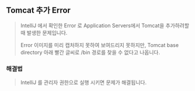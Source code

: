 ## Tomcat 추가 Error

> IntelliJ 에서 확인한 Error 로 Application Servers에서 Tomcat을 추가하려할 때 발생한 문제입니다.
>
> Error 이미지를 미리 캡처하지 못하여 보여드리지 못하지만, Tomcat base directory 아래 빨간 글씨로 /bin 경로를 찾을 수 없다고 나옵니다.



### 해결법

> IntelliJ 를 관리자 권한으로 실행 시키면 문제가 해결됩니다.